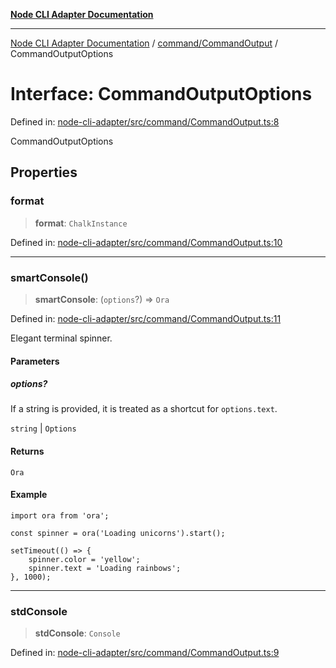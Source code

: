 [**Node CLI Adapter Documentation**](../../../README.md)

***

[Node CLI Adapter Documentation](../../../README.md) / [command/CommandOutput](../README.md) / CommandOutputOptions

# Interface: CommandOutputOptions

Defined in: [node-cli-adapter/src/command/CommandOutput.ts:8](https://github.com/stonemjs/node-cli-adapter/blob/8ef828e16ecc094567e6273802f11f5e24d2745e/src/command/CommandOutput.ts#L8)

CommandOutputOptions

## Properties

### format

> **format**: `ChalkInstance`

Defined in: [node-cli-adapter/src/command/CommandOutput.ts:10](https://github.com/stonemjs/node-cli-adapter/blob/8ef828e16ecc094567e6273802f11f5e24d2745e/src/command/CommandOutput.ts#L10)

***

### smartConsole()

> **smartConsole**: (`options`?) => `Ora`

Defined in: [node-cli-adapter/src/command/CommandOutput.ts:11](https://github.com/stonemjs/node-cli-adapter/blob/8ef828e16ecc094567e6273802f11f5e24d2745e/src/command/CommandOutput.ts#L11)

Elegant terminal spinner.

#### Parameters

##### options?

If a string is provided, it is treated as a shortcut for `options.text`.

`string` | `Options`

#### Returns

`Ora`

#### Example

```
import ora from 'ora';

const spinner = ora('Loading unicorns').start();

setTimeout(() => {
	spinner.color = 'yellow';
	spinner.text = 'Loading rainbows';
}, 1000);
```

***

### stdConsole

> **stdConsole**: `Console`

Defined in: [node-cli-adapter/src/command/CommandOutput.ts:9](https://github.com/stonemjs/node-cli-adapter/blob/8ef828e16ecc094567e6273802f11f5e24d2745e/src/command/CommandOutput.ts#L9)

